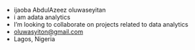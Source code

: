 - ijaoba AbdulAzeez oluwaseyitan
- i am  adata analytics
- I’m looking to collaborate on projects related to data analytics
- oluwasyiton@gmail.com
- Lagos, Nigeria

<!---
Oluwaseyitan123/Oluwaseyitan123 is a ✨ special ✨ repository because its `README.md` (this file) appears on your GitHub profile.
You can click the Preview link to take a look at your changes.
--->
